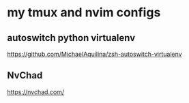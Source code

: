 # my tmux and nvim configs

## autoswitch python virtualenv
https://github.com/MichaelAquilina/zsh-autoswitch-virtualenv

## NvChad
https://nvchad.com/

